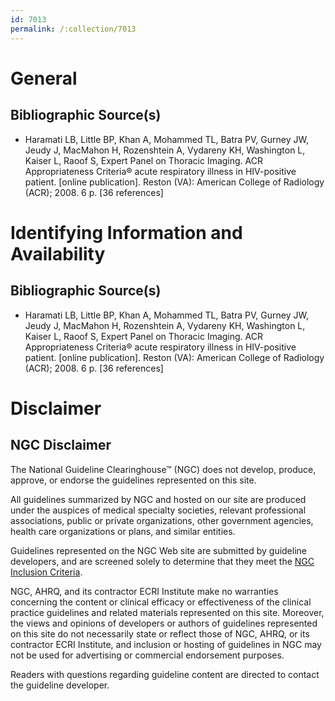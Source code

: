 ```yaml
---
id: 7013
permalink: /:collection/7013
---
```


# General

## Bibliographic Source(s)

- Haramati LB, Little BP, Khan A, Mohammed TL, Batra PV, Gurney JW, Jeudy J, MacMahon H, Rozenshtein A, Vydareny KH, Washington L, Kaiser L, Raoof S, Expert Panel on Thoracic Imaging. ACR Appropriateness Criteria® acute respiratory illness in HIV-positive patient. [online publication]. Reston (VA): American College of Radiology (ACR); 2008. 6 p. [36 references]

# Identifying Information and Availability

## Bibliographic Source(s)

- Haramati LB, Little BP, Khan A, Mohammed TL, Batra PV, Gurney JW, Jeudy J, MacMahon H, Rozenshtein A, Vydareny KH, Washington L, Kaiser L, Raoof S, Expert Panel on Thoracic Imaging. ACR Appropriateness Criteria® acute respiratory illness in HIV-positive patient. [online publication]. Reston (VA): American College of Radiology (ACR); 2008. 6 p. [36 references]

# Disclaimer

## NGC Disclaimer

The National Guideline Clearinghouse™ (NGC) does not develop, produce, approve, or endorse the guidelines represented on this site.

All guidelines summarized by NGC and hosted on our site are produced under the auspices of medical specialty societies, relevant professional associations, public or private organizations, other government agencies, health care organizations or plans, and similar entities.

Guidelines represented on the NGC Web site are submitted by guideline developers, and are screened solely to determine that they meet the [NGC Inclusion Criteria](/help-and-about/summaries/inclusion-criteria).

NGC, AHRQ, and its contractor ECRI Institute make no warranties concerning the content or clinical efficacy or effectiveness of the clinical practice guidelines and related materials represented on this site. Moreover, the views and opinions of developers or authors of guidelines represented on this site do not necessarily state or reflect those of NGC, AHRQ, or its contractor ECRI Institute, and inclusion or hosting of guidelines in NGC may not be used for advertising or commercial endorsement purposes.

Readers with questions regarding guideline content are directed to contact the guideline developer.

